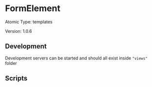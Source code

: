 # FormElement

Atomic Type: templates

Version: 1.0.6

## Development

Development servers can be started and should all exist inside `"views"` folder

## Scripts
